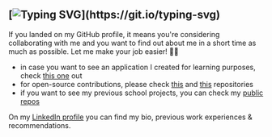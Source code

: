 ## [![Typing SVG](https://readme-typing-svg.herokuapp.com?font=Architects+Daughter&color=40E0D0&size=30&lines=Hi+there!)](https://git.io/typing-svg)

If you landed on my GitHub profile, it means you're considering collaborating with me and you want to find out about me in a short time as much as possible. Let me make your job easier! :woman_technologist:

* in case you want to see an application I created for learning purposes, check [this one](https://github.com/clytaemnestra/fav-stocks) out
* for open-source contributions, please check [this](https://github.com/cesko-digital/newschatbot/graphs/contributors) and [this](https://github.com/cesko-digital/zacni-ucit/graphs/contributors) repositories
* if you want to see my previous school projects, you can check my [public repos](https://github.com/clytaemnestra?tab=repositories)


On my [LinkedIn profile](https://www.linkedin.com/in/mia-bajic/) you can find my bio, previous work experiences & recommendations. 

